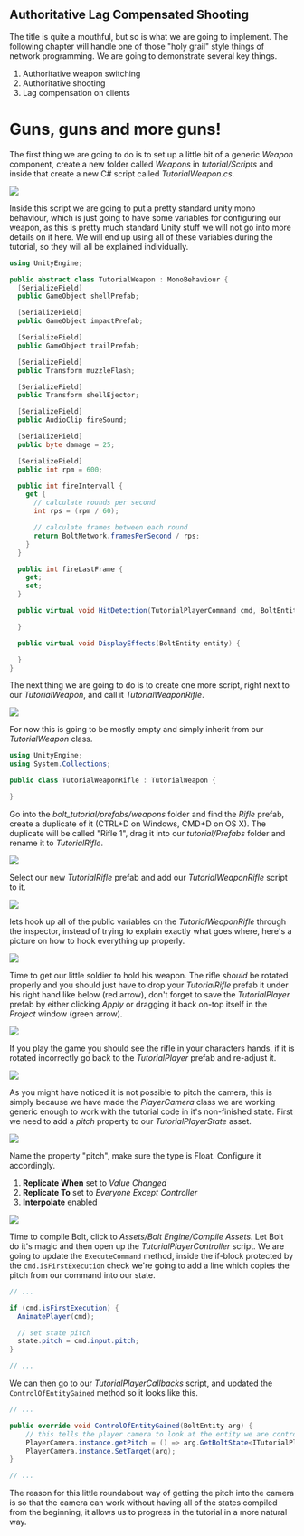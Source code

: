 ## Authoritative Lag Compensated Shooting

The title is quite a mouthful, but so is what we are going to implement. The following chapter will handle one of those "holy grail" style things of network programming. We are going to demonstrate several key things.

1. Authoritative weapon switching
2. Authoritative shooting 
3. Lag compensation on clients

# Guns, guns and more guns!

The first thing we are going to do is to set up a little bit of a generic *Weapon* component, create a new folder called *Weapons* in *tutorial/Scripts* and inside that create a new C# script called *TutorialWeapon.cs*.

![](images/img49.png)

Inside this script we are going to put a pretty standard unity mono behaviour, which is just going to have some variables for configuring our weapon, as this is pretty much standard Unity stuff we will not go into more details on it here. We will end up using all of these variables during the tutorial, so they will all be explained individually.

```csharp
using UnityEngine;

public abstract class TutorialWeapon : MonoBehaviour {
  [SerializeField]
  public GameObject shellPrefab;

  [SerializeField]
  public GameObject impactPrefab;

  [SerializeField]
  public GameObject trailPrefab;

  [SerializeField]
  public Transform muzzleFlash;

  [SerializeField]
  public Transform shellEjector;

  [SerializeField]
  public AudioClip fireSound;

  [SerializeField]
  public byte damage = 25;

  [SerializeField]
  public int rpm = 600;

  public int fireIntervall {
    get {
      // calculate rounds per second
      int rps = (rpm / 60);

      // calculate frames between each round
      return BoltNetwork.framesPerSecond / rps;
    }
  }

  public int fireLastFrame {
    get;
    set;
  }

  public virtual void HitDetection(TutorialPlayerCommand cmd, BoltEntity entity) {

  }

  public virtual void DisplayEffects(BoltEntity entity) {

  }
}
```

The next thing we are going to do is to create one more script, right next to our *TutorialWeapon*, and call it *TutorialWeaponRifle*. 

![](images/img50.png)

For now this is going to be mostly empty and simply inherit from our *TutorialWeapon* class.

```csharp
using UnityEngine;
using System.Collections;

public class TutorialWeaponRifle : TutorialWeapon {

}
```

Go into the *bolt_tutorial/prefabs/weapons* folder and find the *Rifle* prefab, create a duplicate of it (CTRL+D on Windows, CMD+D on OS X). The duplicate will be called "Rifle 1", drag it into our *tutorial/Prefabs* folder and rename it to *TutorialRifle*.

![](images/img51.png)

Select our new *TutorialRifle* prefab and add our *TutorialWeaponRifle* script to it.

![](images/img52.png)

lets hook up all of the public variables on the *TutorialWeaponRifle* through the inspector, instead of trying to explain exactly what goes where, here's a picture on how to hook everything up properly.

![](images/img53.png)

Time to get our little soldier to hold his weapon. The rifle *should* be rotated properly and you should just have to drop your *TutorialRifle* prefab it under his right hand like below (red arrow), don't forget to save the *TutorialPlayer* prefab by either clicking *Apply* or dragging it back on-top itself in the *Project* window (green arrow).
 
![](images/img54.png)

If you play the game you should see the rifle in your characters hands, if it is rotated incorrectly go back to the *TutorialPlayer* prefab and re-adjust it. 
 
![](images/img55.png)

As you might have noticed it is not possible to pitch the camera, this is simply because we have made the *PlayerCamera* class we are working generic enough to work with the tutorial code in it's non-finished state. First we need to add a *pitch* property to our *TutorialPlayerState* asset.

![](images/img56.png)

Name the property "pitch", make sure the type is Float. Configure it accordingly.

1. **Replicate When** set to *Value Changed*
2. **Replicate To** set to *Everyone Except Controller*
3. **Interpolate** enabled 

![](images/img57.png)

Time to compile Bolt, click to *Assets/Bolt Engine/Compile Assets*. Let Bolt do it's magic and then open up the *TutorialPlayerController* script. We are going to update the `ExecuteCommand` method, inside the if-block protected by the `cmd.isFirstExecution` check we're going to add a line which copies the pitch from our command into our state. 

```csharp
// ... 

if (cmd.isFirstExecution) {
  AnimatePlayer(cmd);

  // set state pitch
  state.pitch = cmd.input.pitch;
}

// ... 
```  

We can then go to our *TutorialPlayerCallbacks* script, and updated the `ControlOfEntityGained` method so it looks like this.

```csharp
// ... 

public override void ControlOfEntityGained(BoltEntity arg) {
    // this tells the player camera to look at the entity we are controlling
    PlayerCamera.instance.getPitch = () => arg.GetBoltState<ITutorialPlayerState>().pitch;
    PlayerCamera.instance.SetTarget(arg);
}

// ... 
``` 

The reason for this little roundabout way of getting the pitch into the camera is so that the camera can work without having all of the states compiled from the beginning, it allows us to progress in the tutorial in a more natural way.